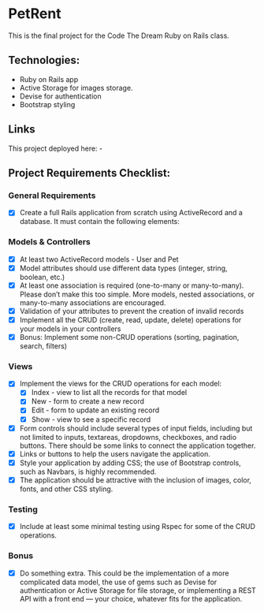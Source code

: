 # PetRent 

This is the final project for the Code The Dream Ruby on Rails class.

## Technologies:

- Ruby on Rails app
- Active Storage for images storage.
- Devise for authentication 
- Bootstrap styling

## Links

This project deployed here: -

## Project Requirements Checklist:

### General Requirements
- [x] Create a full Rails application from scratch using ActiveRecord and a database. It must contain the following elements:

### Models & Controllers
- [x] At least two ActiveRecord models - User and Pet
- [x] Model attributes should use different data types (integer, string, boolean, etc.)
- [x] At least one association is required (one-to-many or many-to-many). Please don’t make this too simple. More models, nested associations, or many-to-many associations are encouraged.
- [x] Validation of your attributes to prevent the creation of invalid records
- [x] Implement all the CRUD (create, read, update, delete) operations for your models in your controllers
- [x] Bonus: Implement some non-CRUD operations (sorting, pagination, search, filters)

### Views
- [x] Implement the views for the CRUD operations for each model:
  - [x] Index - view to list all the records for that model
  - [x] New - form to create a new record
  - [x] Edit - form to update an existing record
  - [x] Show - view to see a specific record
- [x] Form controls should include several types of input fields, including but not limited to inputs, textareas, dropdowns, checkboxes, and radio buttons. There should be some links to connect the application together.
- [x] Links or buttons to help the users navigate the application.
- [x] Style your application by adding CSS; the use of Bootstrap controls, such as Navbars, is highly recommended.
- [x] The application should be attractive with the inclusion of images, color, fonts, and other CSS styling.

### Testing
- [x] Include at least some minimal testing using Rspec for some of the CRUD operations.

### Bonus
- [x] Do something extra. This could be the implementation of a more complicated data model, the use of gems such as Devise for authentication or Active Storage for file storage, or implementing a REST API with a front end — your choice, whatever fits for the application.
